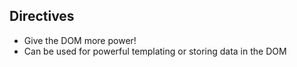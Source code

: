 ##  Directives

- Give the DOM more power!
- Can be used for powerful templating or storing data in the DOM
